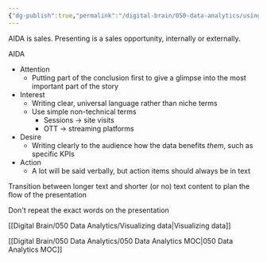 ```yaml
---
{"dg-publish":true,"permalink":"/digital-brain/050-data-analytics/using-aida-on-presentations/"}
---
```


AIDA is sales. Presenting is a sales opportunity, internally or externally.

AIDA
- Attention
	- Putting part of the conclusion first to give a glimpse into the most important part of the story
- Interest
	- Writing clear, universal language rather than niche terms
	- Use simple non-technical terms
		- Sessions -> site visits
		- OTT -> streaming platforms
- Desire
	- Writing clearly to the audience how the data benefits *them*, such as specific KPIs
- Action
	- A lot will be said verbally, but action items should always be in text

Transition between longer text and shorter (or no) text content to plan the flow of the presentation

Don't repeat the exact words on the presentation

[[Digital Brain/050 Data Analytics/Visualizing data\|Visualizing data]]

[[Digital Brain/050 Data Analytics/050 Data Analytics MOC\|050 Data Analytics MOC]]